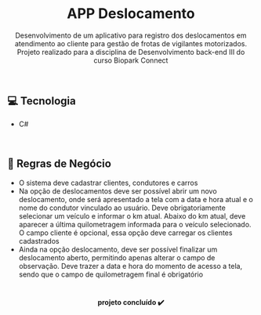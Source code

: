 <h1 align="center">APP Deslocamento</h1>

<p align="center">Desenvolvimento de um aplicativo para registro dos deslocamentos em atendimento ao cliente para gestão de frotas de vigilantes motorizados. 
Projeto realizado para a disciplina de Desenvolvimento back-end III do curso Biopark Connect</p>
<br>

## 💻 Tecnologia 
- C#

<br>

## 🎯 Regras de Negócio
- O sistema deve cadastrar clientes, condutores e carros
- Na opção de deslocamentos deve ser possível abrir um novo deslocamento, onde será apresentado a tela com a data e hora atual e o nome do condutor vinculado ao usuário. Deve obrigatoriamente selecionar um veículo e informar o km atual. Abaixo do km atual, deve aparecer a última quilometragem informada para o veículo selecionado. O campo cliente é opcional, essa opção deve carregar os clientes cadastrados
- Ainda na opção deslocamento, deve ser possível finalizar um deslocamento aberto, permitindo apenas alterar o campo de observação. Deve trazer a data e hora do momento de acesso a tela, sendo que o campo de quilometragem final é obrigatório

#
<h4 align="center"> 
projeto concluído ✔️
</h4>

